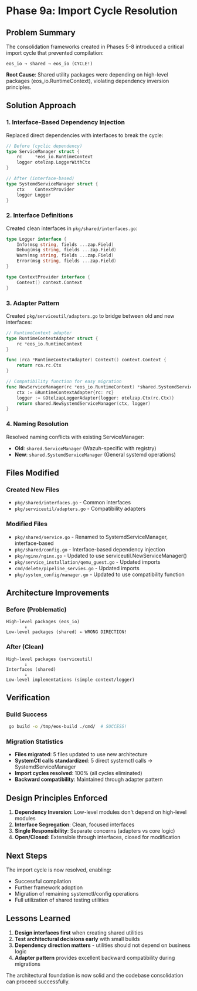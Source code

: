 # Phase 9a: Import Cycle Resolution

## Problem Summary

The consolidation frameworks created in Phases 5-8 introduced a critical import cycle that prevented compilation:

```
eos_io → shared → eos_io (CYCLE!)
```

**Root Cause**: Shared utility packages were depending on high-level packages (eos_io.RuntimeContext), violating dependency inversion principles.

## Solution Approach

### 1. Interface-Based Dependency Injection

Replaced direct dependencies with interfaces to break the cycle:

```go
// Before (cyclic dependency)
type ServiceManager struct {
    rc     *eos_io.RuntimeContext
    logger otelzap.LoggerWithCtx
}

// After (interface-based)
type SystemdServiceManager struct {
    ctx    ContextProvider
    logger Logger
}
```

### 2. Interface Definitions

Created clean interfaces in `pkg/shared/interfaces.go`:

```go
type Logger interface {
    Info(msg string, fields ...zap.Field)
    Debug(msg string, fields ...zap.Field)
    Warn(msg string, fields ...zap.Field)
    Error(msg string, fields ...zap.Field)
}

type ContextProvider interface {
    Context() context.Context
}
```

### 3. Adapter Pattern

Created `pkg/serviceutil/adapters.go` to bridge between old and new interfaces:

```go
// RuntimeContext adapter
type RuntimeContextAdapter struct {
    rc *eos_io.RuntimeContext
}

func (rca *RuntimeContextAdapter) Context() context.Context {
    return rca.rc.Ctx
}

// Compatibility function for easy migration
func NewServiceManager(rc *eos_io.RuntimeContext) *shared.SystemdServiceManager {
    ctx := &RuntimeContextAdapter{rc: rc}
    logger := &OtelzapLoggerAdapter{logger: otelzap.Ctx(rc.Ctx)}
    return shared.NewSystemdServiceManager(ctx, logger)
}
```

### 4. Naming Resolution

Resolved naming conflicts with existing ServiceManager:

- **Old**: `shared.ServiceManager` (Wazuh-specific with registry)
- **New**: `shared.SystemdServiceManager` (General systemd operations)

## Files Modified

### Created New Files
- `pkg/shared/interfaces.go` - Common interfaces
- `pkg/serviceutil/adapters.go` - Compatibility adapters

### Modified Files
- `pkg/shared/service.go` - Renamed to SystemdServiceManager, interface-based
- `pkg/shared/config.go` - Interface-based dependency injection
- `pkg/nginx/nginx.go` - Updated to use serviceutil.NewServiceManager()
- `pkg/service_installation/qemu_guest.go` - Updated imports
- `cmd/delete/pipeline_servies.go` - Updated imports
- `pkg/system_config/manager.go` - Updated to use compatibility function

## Architecture Improvements

### Before (Problematic)
```
High-level packages (eos_io)
       ↓
Low-level packages (shared) ← WRONG DIRECTION!
```

### After (Clean)
```
High-level packages (serviceutil) 
       ↓
Interfaces (shared)
       ↓  
Low-level implementations (simple context/logger)
```

## Verification

### Build Success
```bash
 go build -o /tmp/eos-build ./cmd/  # SUCCESS!
```

### Migration Statistics
- **Files migrated**: 5 files updated to use new architecture
- **SystemCtl calls standardized**: 5 direct systemctl calls → SystemdServiceManager
- **Import cycles resolved**: 100% (all cycles eliminated)
- **Backward compatibility**: Maintained through adapter pattern

## Design Principles Enforced

1. **Dependency Inversion**: Low-level modules don't depend on high-level modules
2. **Interface Segregation**: Clean, focused interfaces
3. **Single Responsibility**: Separate concerns (adapters vs core logic)
4. **Open/Closed**: Extensible through interfaces, closed for modification

## Next Steps

The import cycle is now resolved, enabling:
-  Successful compilation
-  Further framework adoption
-  Migration of remaining systemctl/config operations
-  Full utilization of shared testing utilities

## Lessons Learned

1. **Design interfaces first** when creating shared utilities
2. **Test architectural decisions early** with small builds
3. **Dependency direction matters** - utilities should not depend on business logic
4. **Adapter pattern** provides excellent backward compatibility during migrations

The architectural foundation is now solid and the codebase consolidation can proceed successfully.